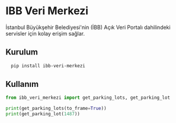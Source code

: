 # IBB Veri Merkezi

İstanbul Büyükşehir Belediyesi'nin (İBB) Açık Veri Portalı dahilindeki servisler için kolay erişim sağlar.

## Kurulum

```bash
  pip install ibb-veri-merkezi
```
## Kullanım

```python
from ibb_veri_merkezi import get_parking_lots, get_parking_lot

print(get_parking_lots(to_frame=True))
print(get_parking_lot(1487))
```
